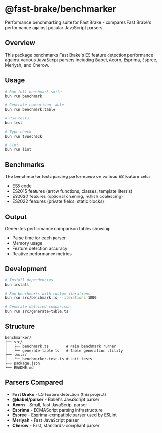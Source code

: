 # @fast-brake/benchmarker

Performance benchmarking suite for Fast Brake - compares Fast Brake's performance against popular JavaScript parsers.

## Overview

This package benchmarks Fast Brake's ES feature detection performance against various JavaScript parsers including Babel, Acorn, Esprima, Espree, Meriyah, and Cherow.

## Usage

```bash
# Run full benchmark suite
bun run benchmark

# Generate comparison table
bun run benchmark:table

# Run tests
bun test

# Type check
bun run typecheck

# Lint
bun run lint
```

## Benchmarks

The benchmarker tests parsing performance on various ES feature sets:
- ES5 code
- ES2015 features (arrow functions, classes, template literals)
- ES2020 features (optional chaining, nullish coalescing)
- ES2022 features (private fields, static blocks)

## Output

Generates performance comparison tables showing:
- Parse time for each parser
- Memory usage
- Feature detection accuracy
- Relative performance metrics

## Development

```bash
# Install dependencies
bun install

# Run benchmarks with custom iterations
bun run src/benchmark.ts --iterations 1000

# Generate detailed comparison
bun run src/generate-table.ts
```

## Structure

```
benchmarker/
├── src/
│   ├── benchmark.ts        # Main benchmark runner
│   └── generate-table.ts   # Table generation utility
├── tests/
│   └── benchmarker.test.ts # Unit tests
├── package.json
└── README.md
```

## Parsers Compared

- **Fast Brake** - ES feature detection (this project)
- **@babel/parser** - Babel's JavaScript parser
- **Acorn** - Small, fast JavaScript parser
- **Esprima** - ECMAScript parsing infrastructure
- **Espree** - Esprima-compatible parser used by ESLint
- **Meriyah** - Fast JavaScript parser
- **Cherow** - Fast, standards-compliant parser